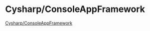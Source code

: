 # Cysharp/ConsoleAppFramework

[Cysharp/ConsoleAppFramework](https://github.com/Cysharp/ConsoleAppFramework)  
